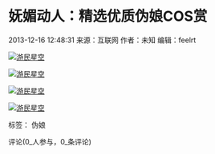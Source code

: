 # 妩媚动人：精选优质伪娘COS赏

2013-12-16 12:48:31 
来源：互联网 
作者：未知 
编辑：feelrt

[![游民星空](http://img1.gamersky.com/image2013/12/20131216r_284/gamersky_13small_26_201312161111435.jpg)](http://www.gamersky.com/showimage/id_gamersky_13.shtml?http://img1.gamersky.com/image2013/12/20131216r_284/gamersky_13origin_25_201312161111125.jpg)

[![游民星空](http://img1.gamersky.com/image2013/12/20131216r_284/gamersky_14small_28_201312161111984.jpg)](http://www.gamersky.com/showimage/id_gamersky_14.shtml?http://img1.gamersky.com/image2013/12/20131216r_284/gamersky_14origin_27_201312161111711.jpg)

[![游民星空](http://img1.gamersky.com/image2013/12/20131216r_284/gamersky_15small_30_201312161111ED2.jpg)](http://www.gamersky.com/showimage/id_gamersky_15.shtml?http://img1.gamersky.com/image2013/12/20131216r_284/gamersky_15origin_29_201312161111B5A.jpg)

[![游民星空](http://img1.gamersky.com/image2013/12/20131216r_284/gamersky_16small_32_201312161111794.jpg)](http://www.gamersky.com/showimage/id_gamersky_16.shtml?http://img1.gamersky.com/image2013/12/20131216r_284/gamersky_16origin_31_20131216111137F.jpg)

标签：
伪娘

评论(0_人参与，0_条评论)
